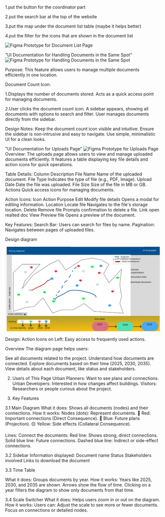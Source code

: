 1.put the button for the coordinator part

2.put the search bar at the top of the website

3.put the map under the document list table (maybe it helps better)

4.put the filter for the icons that are shown in the document list

![Figma Prototype for Document List Page](client/public/1.png)

"UI Documentation for Handling Documents in the Same Spot"
![Figma Prototype for Handling Documents in the Same Spot](client/public/55.png)

Purpose:
This feature allows users to manage multiple documents efficiently in one location.

Document Count Icon:

1.Displays the number of documents stored.
Acts as a quick access point for managing documents.

2.User clicks the document count icon.
A sidebar appears, showing all documents with options to search and filter.
User manages documents directly from the sidebar.

Design Notes:
Keep the document count icon visible and intuitive.
Ensure the sidebar is non-intrusive and easy to navigate.
Use simple, minimalistic UI for a clean looks.

"UI Documentation for Uploads Page"
![Figma Prototype for Uploads Page](client/public/22.png)
Overview:
The uploads page allows users to view and manage uploaded documents efficiently. It features a table displaying key file details and action icons for quick operations.

Table Details:
Column Description
File Name Name of the uploaded document.
File Type Indicates the type of file (e.g., PDF, Image).
Upload Date Date the file was uploaded.
File Size Size of the file in MB or GB.
Actions Quick access icons for managing documents.

Action Icons:
Icon Action Purpose
Edit Modify file details Opens a modal for editing information.
Location Locate file Navigates to the file's storage location.
Delete Remove file Prompts confirmation to delete a file.
Link open realted doc
View Preview file Opens a preview of the document.

Key Features:
Search Bar: Users can search for files by name.
Pagination: Navigates between pages of uploaded files.

Design diagram

![Figma Prototype for Uploads Page](client/public/66.png)

Design:
Action Icons on Left: Easy access to frequently used actions.

Overview
The diagram page helps users:

See all documents related to the project.
Understand how documents are connected.
Explore documents based on their time (2025, 2030, 2035).
View details about each document, like status and stakeholders.

2. Users of This Page
   Urban Planners: Want to see plans and connections.
   Urban Developers: Interested in how changes affect buildings.
   Visitors: Researchers or people curious about the project.

3. Key Features

3.1 Main Diagram
What it does: Shows all documents (nodes) and their connections.
How it works:
Nodes (dots): Represent documents.
🔴 Red: Important connections (Direct Consequence).
🔵 Blue: Future plans (Projection).
🟡 Yellow: Side effects (Collateral Consequence).

Lines: Connect the documents:
Red line: Shows strong, direct connections.
Solid blue line: Future connections.
Dashed blue line: Indirect or side-effect connections.

3.2 Sidebar
Information displayed:
Document name
Status
Stakeholders involved
Links to download the document

3.3 Time Table

What it does: Groups documents by year.
How it works:
Years like 2025, 2030, and 2035 are shown.
Arrows show the flow of time.
Clicking on a year filters the diagram to show only documents from that time.

3.4 Scale Switcher
What it does: Helps users zoom in or out on the diagram.
How it works: Users can:
Adjust the scale to see more or fewer documents.
Focus on connections or detailed nodes.

